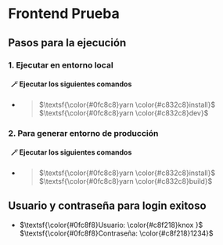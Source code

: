 <!-- markdownlint-disable MD024 -->
<!-- markdownlint-disable MD026 -->

# **Frontend Prueba**

## Pasos para la ejecución

### 1. Ejecutar en entorno local

#### &thinsp; 🪄 Ejecutar los siguientes comandos

* > $\textsf{\color{#0fc8c8}yarn \color{#c832c8}install}$</br>
    $\textsf{\color{#0fc8c8}yarn \color{#c832c8}dev}$

### 2. Para generar entorno de producción

#### &thinsp; 🪄 Ejecutar los siguientes comandos

* > $\textsf{\color{#0fc8c8}yarn \color{#c832c8}install}$</br>
    $\textsf{\color{#0fc8c8}yarn \color{#c832c8}build}$

## Usuario y contraseña para login exitoso

* $\textsf{\color{#0fc8f8}Usuario: \color{#c8f218}knox }$</br>
  $\textsf{\color{#0fc8f8}Contraseña: \color{#c8f218}1234}$

